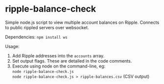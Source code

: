 # ripple-balance-check
Simple node.js script to view multiple account balances on Ripple.  Connects to public rippled servers over websocket.

Dependencies:  `npm install ws`  

Usage: 

1. Add Ripple addresses into the `accounts` array.  
2. Set output flags. These are detailed in the code comments.  
3. Execute using node on the command-line, eg:  
   `node ripple-balance-check.js`  
   `node ripple-balance-check.js > ripple-balances.csv` (CSV output)  
